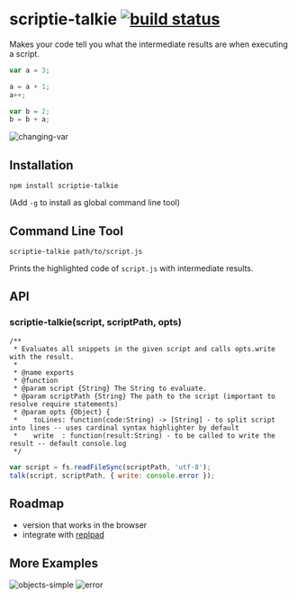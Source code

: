 # scriptie-talkie [![build status](https://secure.travis-ci.org/thlorenz/scriptie-talkie.png)](http://travis-ci.org/thlorenz/scriptie-talkie)

Makes your code tell you what the intermediate results are when executing a script.

```js
var a = 3;

a = a + 1;
a++;

var b = 2;
b = b + a;
```

![changing-var](https://raw.github.com/thlorenz/scriptie-talkie/master/assets/changing-var.png)

## Installation

    npm install scriptie-talkie

(Add `-g` to install as global command line tool)

## Command Line Tool

    scriptie-talkie path/to/script.js

Prints the highlighted code of `script.js` with intermediate results.

## API

### scriptie-talkie(script, scriptPath, opts)

```
/**
 * Evaluates all snippets in the given script and calls opts.write with the result.
 * 
 * @name exports
 * @function
 * @param script {String} The String to evaluate.
 * @param scriptPath {String} The path to the script (important to resolve require statements)
 * @param opts {Object} { 
 *    toLines: function(code:String) -> [String] - to split script into lines -- uses cardinal syntax highlighter by default
 *    write  : function(result:String) - to be called to write the result -- default console.log
 */
 ```

```js
var script = fs.readFileSync(scriptPath, 'utf-8');
talk(script, scriptPath, { write: console.error });
```

## Roadmap

- version that works in the browser
- integrate with [replpad](https://github.com/thlorenz/replpad)

## More Examples

![objects-simple](https://raw.github.com/thlorenz/scriptie-talkie/master/assets/objects-simple.png)
![error](https://raw.github.com/thlorenz/scriptie-talkie/master/assets/error.png)
